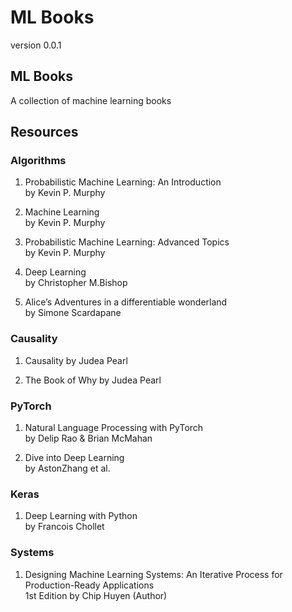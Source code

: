 # ML Books


version 0.0.1

## ML Books

A collection of machine learning books


## Resources 

### Algorithms

1. Probabilistic Machine Learning: An Introduction  
   by Kevin P. Murphy

2. Machine Learning  
   by Kevin P. Murphy

3. Probabilistic Machine Learning: Advanced Topics  
   by Kevin P. Murphy


4. Deep Learning  
   by Christopher M.Bishop
   
5. Alice’s Adventures in a differentiable wonderland  
   by Simone Scardapane

### Causality  
1. Causality
   by Judea Pearl

2. The Book of Why
   by Judea Pearl
   

### PyTorch

1. Natural Language Processing with PyTorch  
   by Delip Rao & Brian McMahan

2. Dive into Deep Learning  
   by AstonZhang et al.

### Keras
1. Deep Learning with Python  
   by Francois Chollet

### Systems

1. Designing Machine Learning Systems: An Iterative Process for Production-Ready Applications  
   1st Edition
   by Chip Huyen (Author)





